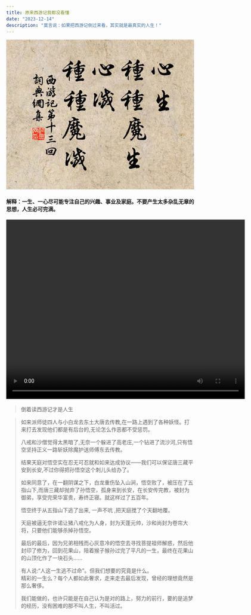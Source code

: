 ```yaml
---
title: 原来西游记我都没看懂
date: "2023-12-14"
description: "莫言说：如果把西游记倒过来看，其实就是最真实的人生！"
---
```


![西遊記](./xiyouji_ci.jpeg)

#### 解释：一生、一心尽可能专注自己的兴趣、事业及家庭。不要产生太多杂乱无章的思想，人生必可完满。

<video width="640" height="480" controls autoplay volume="0.5">
  <source src="/xiyouji.mp4" type="video/mp4">
  Your browser does not support the video tag.
</video>

> 倒着读西游记才是人生

> 如来派师徒四人与小白龙去东土大唐去传教,在一路上遇到了各种妖怪。打来打去发现他们都是有后台的,无论怎么作恶都不受惩罚。
>
> 八戒和沙僧觉得太黑暗了,无奈一个躲进了高老庄,一个钻进了流沙河,只有悟空坚持正义一路斩妖除魔护送师傅东去传教。
>
> 结果天庭对悟空实在忍无可忍就和如来达成协议——我们可以保证唐三藏平安到长安,不过你得把孙悟空这个刺儿头给办了。
>
> 如来同意了，在一翻阴谋之下，白龙重伤坠入山涧，悟空败了，被压在了五指山下,而唐三藏却抛弃了孙悟空，孤身来到长安，在长安传完教，被封为御弟，享受完荣华富贵，寿终正寝。就这样过了五百年。
>
> 悟空终于从五指山下逃了出来, 一声不吭 ,把天庭搅了个天翻地覆。
>
> 天庭被逼无奈许诺让猪八戒化为人身，封为天蓬元帅，沙和尚封为卷帘大将，只要他们能够杀掉孙悟空。
>
> 最后的最后，因为兄弟相残而心灰意冷的悟空去寻找菩提祖师解惑，然后他封印了修为，回到花果山，陪着猴子猴孙过完了平凡的一生，最终在花果山的山顶化作了一块石头……
>
> 有人说:“人这一生逃不过命”。但我们想要的究竟是什么。  
> 精彩的一生么？每个人都如此奢求，走来走去最后发现，曾经的理想竟然是那么奢侈。
>
> 我们能做的，也许只能是在自己认为是对的路上，努力的前行，要的是追梦的经历，没有困难的那不叫人生，不叫活过。
